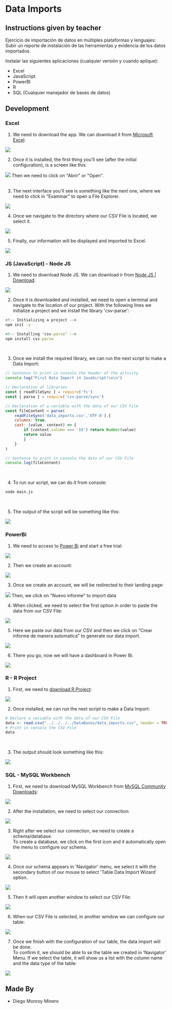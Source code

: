 # Data Imports

## Instructions given by teacher 
Ejercicio de importación de datos en múltiples plataformas y lenguajes:
Subir un reporte de instalación de las herramientas y evidencia de los datos importados.

Instalar las siguientes aplicaciones (cualquier versión y cuando aplique):
* Excel
* JavaScript
* PowerBI
* R
* SQL (Cualquier manejador de bases de datos)

## Development
### Excel
1. We need to download the app. We can download it from [Microsoft Excel](https://www.microsoft.com/es-mx/microsoft-365/excel):  
<img src='Excel/download.png'>  
<br>

2. Once it is installed, the first thing you'll see (after the initial configuration), is a screen like this:  
<img src='Excel/First_page.png'>
Then we need to click on "Abrir" or "Open".  
<br><br>

3. The next interface you'll see is something like the next one, where we need to click in "Examinar" to open a File Explorer.  
<img src='Excel/Open.png'>  
<br>

4. Once we navigate to the directory where our CSV File is located, we select it.
<img src='Excel/Selected_file.png'>  
<br>

5. Finally, our information will be displayed and imported to Excel.
<img src='Excel/data_import.png'>  
<br>



### JS (JavaScript) - Node JS
1. We need to download Node JS. We can download ir from [Node JS | Download](https://nodejs.org/es):
<img src='JS/Images/download.png'>  
<br>

2. Once it is downloaded and installed, we need to open a terminal and navigate to the location of our project. With the following lines we initialize a project and we install the library 'csv-parse':  
``` cmd
<!-- Initializing a project -->
npm init -y

<!-- Installing 'csv-parse' -->
npm install csv-parse
```  
<br>

3. Once we install the required library, we can run the next script to make a Data Import:
``` js
// Sentence to print in console the header of the activity
console.log("First Data Import in JavaScript!\n\n") 

// Declaration of libraries
const { readFileSync } = require('fs') 
const { parse } = require('csv-parse/sync')

// Declaration of a variable with the data of our CSV File
const fileContent = parse(
    readFileSync('data_imports.csv','UTF-8'),{
    columns: true,
    cast: (value, context) => {
        if (context.column === 'Id') return Number(value)
        return value
        }
    }
)

// Sentence to print in console the data of our CSV File
console.log(fileContent)
```  
<br>

4. To run our script, we can do it from console:
``` cmd
node main.js
```  
<br>

5. The output of the script will be something like this:
<img src='JS/Images/output.png'>  
<br>



### PowerBi
1. We need to access to [Power Bi](https://powerbi.microsoft.com/es-mx/landing/free-account/?ef_id=_k_CjwKCAjw4P6oBhBsEiwAKYVkq8K6jcRKoTCI7a1Tk0wwfqI1ipRcbg2y5Nqe8MqiEXde2VmY1Ruk_RoCO7sQAvD_BwE_k_&OCID=AIDcmm2lib5waq_SEM__k_CjwKCAjw4P6oBhBsEiwAKYVkq8K6jcRKoTCI7a1Tk0wwfqI1ipRcbg2y5Nqe8MqiEXde2VmY1Ruk_RoCO7sQAvD_BwE_k_&gclid=CjwKCAjw4P6oBhBsEiwAKYVkq8K6jcRKoTCI7a1Tk0wwfqI1ipRcbg2y5Nqe8MqiEXde2VmY1Ruk_RoCO7sQAvD_BwE) and start a free trial:
<img src='PowerBi/Trial.png'>  
<br>

2. Then we create an account:
<img src='PowerBi/account.png'>  
<br>

3. Once we create an account, we will be redirected to their landing page:
<img src='PowerBi/First_page.png'>
Then, we click on "Nuevo informe" to import data  
<br>

4. When clicked, we need to select the first option in order to paste the data from our CSV File:
<img src='PowerBi/paste.png'>  
<br>

5. Here we paste our data from our CSV and then we click on "Crear informe de manera automatica" to generate our data import.
<img src='PowerBi/data_pasted.png'>  
<br>

6. There you go, now we will have a dashboard in Power Bi.
<img src='PowerBi/data_import.png'>  
<br>



### R - R Project
1. First, we need to [download R Project](https://cran.r-project.org/bin/windows/base/):  
<img src='R/images/download.png'>  
<br>

2. Once installed, we can run the next script to make a Data Import:
``` R
# Declare a variable with the data of our CSV File
data <- read.csv("../../../../DataBases/data_imports.csv", header = TRUE, sep = ",")
# Print in console the CSV File
data
```  
<br>

3. The output should look something like this:
<img src='R/images/output.png'>  
<br>



### SQL - MySQL Workbench
1. First, we need to download MySQL Workbench from [MySQL Community Downloads](https://dev.mysql.com/downloads/workbench/):  
<img src='SQL/download.png'>  
<br>

2. After the installation, we need to select our connection:  
<img src='SQL/first_page.png'>  
<br>

3. Right after we select our connection, we need to create a schema/database.   
To create a database, we click on the first icon and it automatically open the menu to configure our schema.  
<img src='SQL/create_schema.png'>  
<br>

4. Once our schema appears in 'Navigator' menu, we select it with the secondary button of our mouse to select 'Table Data Import Wizard' option.  
<img src='SQL/table_import.png'>  
<br>

5. Then it will open another window to select our CSV File:
<img src='SQL/path.png'>  
<br>

6. When our CSV File is selected, in another window we can configure our table:
<img src='SQL/configuration_table.png'>  
<br>

7. Once we finish with the configuration of our table, the data import will be done.  
To confirm it, we should be able to se the table we created in 'Navigator' Menu. If we select the table, it will show us a list with the column name and the data type of the table:
<img src='SQL/data_import.png'>  
<br>



## Made By
- Diego Monroy Minero